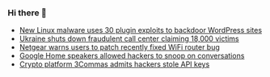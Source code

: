 ### Hi there 👋

<!--START_SECTION:feed-->
* [New Linux malware uses 30 plugin exploits to backdoor WordPress sites](https://www.bleepingcomputer.com/news/security/new-linux-malware-uses-30-plugin-exploits-to-backdoor-wordpress-sites/)
* [Ukraine shuts down fraudulent call center claiming 18,000 victims](https://www.bleepingcomputer.com/news/security/ukraine-shuts-down-fraudulent-call-center-claiming-18-000-victims/)
* [Netgear warns users to patch recently fixed WiFi router bug](https://www.bleepingcomputer.com/news/security/netgear-warns-users-to-patch-recently-fixed-wifi-router-bug/)
* [Google Home speakers allowed hackers to snoop on conversations](https://www.bleepingcomputer.com/news/security/google-home-speakers-allowed-hackers-to-snoop-on-conversations/)
* [Crypto platform 3Commas admits hackers stole API keys](https://www.bleepingcomputer.com/news/security/crypto-platform-3commas-admits-hackers-stole-api-keys/)
<!--END_SECTION:feed-->

<!--
**frankenk/frankenk** is a ✨ _special_ ✨ repository because its `README.md` (this file) appears on your GitHub profile.

Here are some ideas to get you started:

- 🔭 I’m currently working on ...
- 🌱 I’m currently learning ...
- 👯 I’m looking to collaborate on ...
- 🤔 I’m looking for help with ...
- 💬 Ask me about ...
- 📫 How to reach me: ...
- 😄 Pronouns: ...
- ⚡ Fun fact: ...
-->



